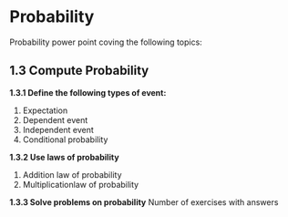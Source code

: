# Probability

Probability power point coving the following topics:

## 1.3 Compute Probability
**1.3.1 Define the following types of event:**
1. Expectation
2. Dependent event
3. Independent event
4. Conditional probability

**1.3.2 Use laws of probability**
1. Addition law of probability
2. Multiplicationlaw of probability

**1.3.3 Solve problems on probability**
Number of exercises with answers
